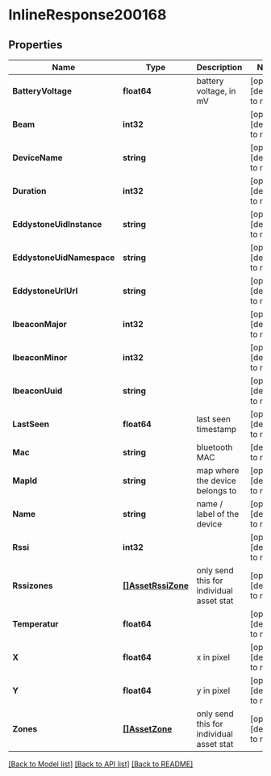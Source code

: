 # InlineResponse200168

## Properties
Name | Type | Description | Notes
------------ | ------------- | ------------- | -------------
**BatteryVoltage** | **float64** | battery voltage, in mV | [optional] [default to null]
**Beam** | **int32** |  | [optional] [default to null]
**DeviceName** | **string** |  | [optional] [default to null]
**Duration** | **int32** |  | [optional] [default to null]
**EddystoneUidInstance** | **string** |  | [optional] [default to null]
**EddystoneUidNamespace** | **string** |  | [optional] [default to null]
**EddystoneUrlUrl** | **string** |  | [optional] [default to null]
**IbeaconMajor** | **int32** |  | [optional] [default to null]
**IbeaconMinor** | **int32** |  | [optional] [default to null]
**IbeaconUuid** | **string** |  | [optional] [default to null]
**LastSeen** | **float64** | last seen timestamp | [optional] [default to null]
**Mac** | **string** | bluetooth MAC | [default to null]
**MapId** | **string** | map where the device belongs to | [optional] [default to null]
**Name** | **string** | name / label of the device | [optional] [default to null]
**Rssi** | **int32** |  | [optional] [default to null]
**Rssizones** | [**[]AssetRssiZone**](asset_rssi_zone.md) | only send this for individual asset stat | [optional] [default to null]
**Temperatur** | **float64** |  | [optional] [default to null]
**X** | **float64** | x in pixel | [optional] [default to null]
**Y** | **float64** | y in pixel | [optional] [default to null]
**Zones** | [**[]AssetZone**](asset_zone.md) | only send this for individual asset stat | [optional] [default to null]

[[Back to Model list]](../README.md#documentation-for-models) [[Back to API list]](../README.md#documentation-for-api-endpoints) [[Back to README]](../README.md)

